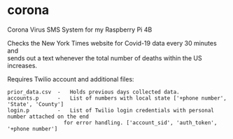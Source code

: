 # corona
Corona Virus SMS System for my Raspberry Pi 4B

Checks the New York Times website for Covid-19 data every 30 minutes and\
sends out a text whenever the total number of deaths within the US increases.


Requires Twilio account and additional files:

<pre><code>prior_data.csv  -   Holds previous days collected data.
accounts.p      -   List of numbers with local state ['+phone number', 'State', 'County']
login.p         -   List of Twilio login credentials with personal number attached on the end
                  for error handling. ['account_sid', 'auth_token', '+phone number']</code></pre>
   
